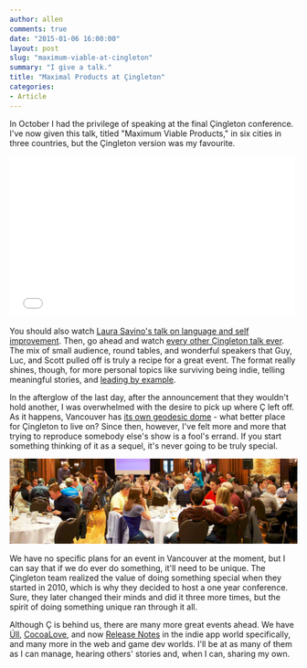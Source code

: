 ```yaml
---
author: allen
comments: true
date: "2015-01-06 16:00:00"
layout: post
slug: "maximum-viable-at-cingleton"
summary: "I give a talk."
title: "Maximal Products at Çingleton"
categories:
- Article
---
```


In October I had the privilege of speaking at the final Çingleton conference. I've now given this talk, titled "Maximum Viable Products," in six cities in three countries, but the Çingleton version was my favourite.

<div class='videoWrapper'>
<iframe src="//player.vimeo.com/video/111425402" width="500" height="281" frameborder="0" webkitallowfullscreen mozallowfullscreen allowfullscreen></iframe>
</div>

You should also watch [Laura Savino's talk on language and self improvement](http://vimeo.com/112107650). Then, go ahead and watch [every other Çingleton talk ever](http://vimeo.com/cingleton/videos). The mix of small audience, round tables, and wonderful speakers that Guy, Luc, and Scott pulled off is truly a recipe for a great event. The format really shines, though, for more personal topics like surviving being indie, telling meaningful stories, and [leading by example](http://vimeo.com/80274374).

In the afterglow of the last day, after the announcement that they wouldn't hold another, I was overwhelmed with the desire to pick up where Ç left off. As it happens, Vancouver has [its own geodesic dome][1] - what better place for Çingleton to live on? Since then, however, I've felt more and more that trying to reproduce somebody else's show is a fool's errand. If you start something thinking of it as a sequel, it's never going to be truly special.

<a href='http://www.imore.com/cingleton-deux-day-three'><img src='/images/2015/cingleton-pano.jpg'></a>

We have no specific plans for an event in Vancouver at the moment, but I can say that if we do ever do something, it'll need to be unique. The Çingleton team realized the value of doing something special when they started in 2010, which is why they decided to host a one year conference. Sure, they later changed their minds and did it three more times, but the spirit of doing something unique ran through it all.

Although Ç is behind us, there are many more great events ahead. We have [Úll](http://2015.ull.ie/), [CocoaLove](http://cocoalove.org/), and now [Release Notes](http://releasenotes.tv/conference/) in the indie app world specifically, and many more in the web and game dev worlds. I'll be at as many of them as I can manage, hearing others' stories and, when I can, sharing my own.

[1]: http://en.wikipedia.org/wiki/Science_World_(Vancouver)
